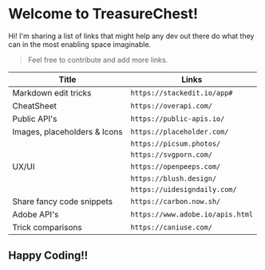 # Welcome to TreasureChest!

Hi! I'm sharing a list of links that might help any dev out there do what they can in the most enabling space imaginable.

> Feel free to contribute and add more links.



|Title                              |Links                                  |
|-----------------------------------|---------------------------------------|
|Markdown edit tricks               |`https://stackedit.io/app#`            |
|CheatSheet                         |`https://overapi.com/`                 |
|Public API's                       |`https://public-apis.io/`              |
|Images, placeholders & Icons       |`https://placeholder.com/`             |
|                                   |`https://picsum.photos/`               |
|                                   |`https://svgporn.com/`                 |
|UX/UI                              |`https://openpeeps.com/`               |
|                                   |`https://blush.design/`                |
|                                   |`https://uidesigndaily.com/`           |
|Share fancy code snippets          |`https://carbon.now.sh/`               |
|Adobe API's                        |`https://www.adobe.io/apis.html`       |
|Trick comparisons                  | `https://caniuse.com/`                |


## Happy Coding!!
